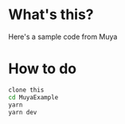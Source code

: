 # What's this?

Here's a sample code from Muya

# How to do 

```bash
clone this
cd MuyaExample
yarn
yarn dev
```
